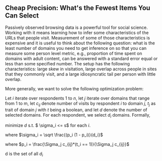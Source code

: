 ## Cheap Precision: What's the Fewest Items You Can Select

Passively observed browsing data is a powerful tool for social science. Working with it means learning how to infer some characteristics of the URLs that people visit. Measurement of some of those characteristics is expensive and it is useful to think about the following question: what is the least number of domains you need to get inference on so that you can measure some person level metric, e.g., proportion of time spent on domains with adult content, can be answered with a standard error equal or less than some specified number. The setup has the following characteristics: large skew in visitation, large overlap across people in sites that they commonly visit, and a large idiosyncratic tail per person with little overlap. 

More generally, we want to solve the following optimization problem:

Let $i$ iterate over respondents 1 to $n$, let $j$ iterate over domains that range from 1 to m, let $c_{ij}$ denote number of visits by respondent $i$ to domain $j$, $t_j$ as trait of domain $j$ with $t$ being a boolean, and let $d$ denote the number of selected domains. For each respondent, we select $d_i$ domains. Formally,

minimize $d$ s.t. $ \sigma_i <= s$ for each $i$.

where $\sigma_i = \sqrt \frac{(p_i (1 - p_i)}{d_i}$

where $p_i = \frac{\Sigma_j c_{ij}*(t_i == 1)}{\Sigma_j c_{ij}}$

d is the set of all $d_i$
